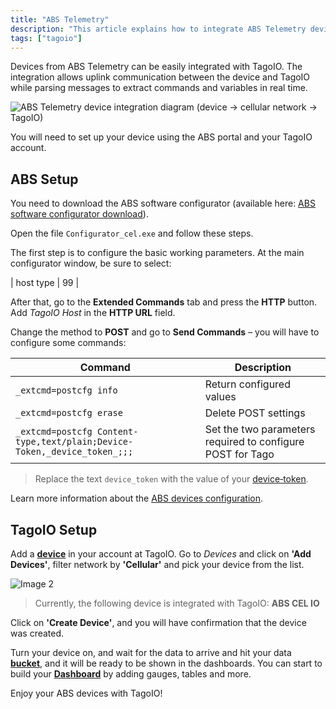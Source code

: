```yaml
---
title: "ABS Telemetry"
description: "This article explains how to integrate ABS Telemetry devices with TagoIO, covering the required ABS configurator download and the initial ABS device configuration steps."
tags: ["tagoio"]
---
```

Devices from ABS Telemetry can be easily integrated with TagoIO. The integration allows uplink communication between the device and TagoIO while parsing messages to extract commands and variables in real time.

![ABS Telemetry device integration diagram (device → cellular network → TagoIO)](/docs_imagem/tagoio/abs-telemetry-2.png)

You will need to set up your device using the ABS portal and your TagoIO account.

## ABS Setup

You need to download the ABS software configurator (available here: [ABS software configurator download](https://abs-telemetry.com/downloads/)).

Open the file `Configurator_cel.exe` and follow these steps.

The first step is to configure the basic working parameters. At the main configurator window, be sure to select:

| host type | 99 |

After that, go to the **Extended Commands** tab and press the **HTTP** button.  
Add *TagoIO Host* in the **HTTP URL** field.

Change the method to **POST** and go to **Send Commands** – you will have to configure some commands:

| Command | Description |
|---------|-------------|
| `_extcmd=postcfg info` | Return configured values |
| `_extcmd=postcfg erase` | Delete POST settings |
| `_extcmd=postcfg Content-type,text/plain;Device-Token,_device_token_;;;` | Set the two parameters required to configure POST for Tago |

> Replace the text `device_token` with the value of your [device‑token](https://help.tago.io/portal/en/kb/articles/4-device-token).

Learn more information about the [ABS devices configuration](http://www.abstelemetria.com/abs-cel-io/#tab-id-2).

## TagoIO Setup

Add a **[device](https://help.tago.io/portal/en/kb/articles/3-devices)** in your account at TagoIO. Go to *Devices* and click on **'Add Devices'**, filter network by **'Cellular'** and pick your device from the list.

![Image 2](https://cdn.elev.io/file/uploads/qh72WgBv-E2Q3qO94VO2POz6QghyF6TOwT3t_PMEKX4/UN4B1y0JKpzk_CCSTJOp_GYt0ZCFlE84QpHcnWNtRvo/Screen%20Shot%202019-10-28%20at%2016.41.44-bjQ.png)

> Currently, the following device is integrated with TagoIO: **ABS CEL IO**

Click on **'Create Device'**, and you will have confirmation that the device was created.

Turn your device on, and wait for the data to arrive and hit your data **[bucket](https://help.tago.io/portal/en/kb/articles/2-buckets)**, and it will be ready to be shown in the dashboards. You can start to build your **[Dashboard](https://help.tago.io/portal/en/kb/articles/15-dashboard-overview)** by adding gauges, tables and more.

Enjoy your ABS devices with TagoIO!